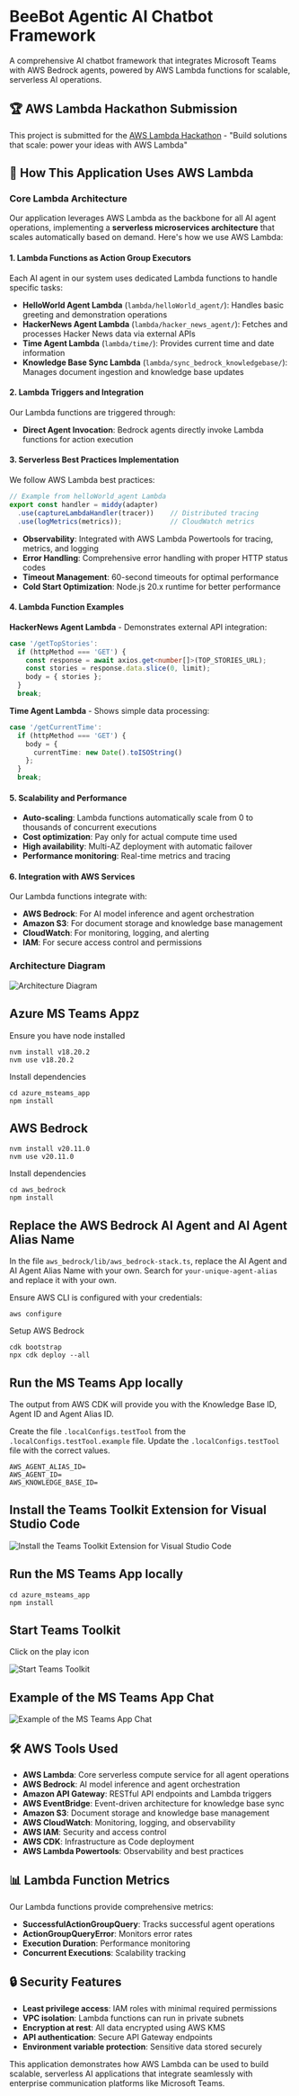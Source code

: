 # BeeBot Agentic AI Chatbot Framework

A comprehensive AI chatbot framework that integrates Microsoft Teams with AWS Bedrock agents, powered by AWS Lambda functions for scalable, serverless AI operations.

## 🏆 AWS Lambda Hackathon Submission

This project is submitted for the [AWS Lambda Hackathon](https://awslambdahackathon.devpost.com/?) - "Build solutions that scale: power your ideas with AWS Lambda"

## 🚀 How This Application Uses AWS Lambda

### Core Lambda Architecture

Our application leverages AWS Lambda as the backbone for all AI agent operations, implementing a **serverless microservices architecture** that scales automatically based on demand. Here's how we use AWS Lambda:

#### 1. **Lambda Functions as Action Group Executors**
Each AI agent in our system uses dedicated Lambda functions to handle specific tasks:

- **HelloWorld Agent Lambda** (`lambda/helloWorld_agent/`): Handles basic greeting and demonstration operations
- **HackerNews Agent Lambda** (`lambda/hacker_news_agent/`): Fetches and processes Hacker News data via external APIs
- **Time Agent Lambda** (`lambda/time/`): Provides current time and date information
- **Knowledge Base Sync Lambda** (`lambda/sync_bedrock_knowledgebase/`): Manages document ingestion and knowledge base updates

#### 2. **Lambda Triggers and Integration**
Our Lambda functions are triggered through:

- **Direct Agent Invocation**: Bedrock agents directly invoke Lambda functions for action execution

#### 3. **Serverless Best Practices Implementation**
We follow AWS Lambda best practices:

```typescript
// Example from helloWorld_agent Lambda
export const handler = middy(adapter)
  .use(captureLambdaHandler(tracer))    // Distributed tracing
  .use(logMetrics(metrics));            // CloudWatch metrics
```

- **Observability**: Integrated with AWS Lambda Powertools for tracing, metrics, and logging
- **Error Handling**: Comprehensive error handling with proper HTTP status codes
- **Timeout Management**: 60-second timeouts for optimal performance
- **Cold Start Optimization**: Node.js 20.x runtime for better performance

#### 4. **Lambda Function Examples**

**HackerNews Agent Lambda** - Demonstrates external API integration:
```typescript
case '/getTopStories':
  if (httpMethod === 'GET') {
    const response = await axios.get<number[]>(TOP_STORIES_URL);
    const stories = response.data.slice(0, limit);
    body = { stories };
  }
  break;
```

**Time Agent Lambda** - Shows simple data processing:
```typescript
case '/getCurrentTime':
  if (httpMethod === 'GET') {
    body = {
      currentTime: new Date().toISOString()
    };
  }
  break;
```

#### 5. **Scalability and Performance**
- **Auto-scaling**: Lambda functions automatically scale from 0 to thousands of concurrent executions
- **Cost optimization**: Pay only for actual compute time used
- **High availability**: Multi-AZ deployment with automatic failover
- **Performance monitoring**: Real-time metrics and tracing

#### 6. **Integration with AWS Services**
Our Lambda functions integrate with:
- **AWS Bedrock**: For AI model inference and agent orchestration
- **Amazon S3**: For document storage and knowledge base management
- **CloudWatch**: For monitoring, logging, and alerting
- **IAM**: For secure access control and permissions

### Architecture Diagram
![Architecture Diagram](./documentation/images/architecture_diagram.png)

## Azure MS Teams Appz
Ensure you have node installed
```
nvm install v18.20.2
nvm use v18.20.2
```

Install dependencies
```
cd azure_msteams_app
npm install
```

## AWS Bedrock
```
nvm install v20.11.0
nvm use v20.11.0
```

Install dependencies
```
cd aws_bedrock
npm install
```

## Replace the AWS Bedrock AI Agent and AI Agent Alias Name
In the file `aws_bedrock/lib/aws_bedrock-stack.ts`, replace the AI Agent and AI Agent Alias Name with your own.
Search for `your-unique-agent-alias` and replace it with your own.

Ensure AWS CLI is configured with your credentials:
```
aws configure
```

Setup AWS Bedrock
```
cdk bootstrap
npx cdk deploy --all
```


## Run the MS Teams App locally
The output from AWS CDK will provide you with the Knowledge Base ID, Agent ID and Agent Alias ID.

Create the file `.localConfigs.testTool` from the `.localConfigs.testTool.example` file.
Update the `.localConfigs.testTool` file with the correct values.
```
AWS_AGENT_ALIAS_ID=
AWS_AGENT_ID=
AWS_KNOWLEDGE_BASE_ID=
```

## Install the Teams Toolkit Extension for Visual Studio Code
![Install the Teams Toolkit Extension for Visual Studio Code](./documentation/images/install-teamstoolkit.png)

## Run the MS Teams App locally
```
cd azure_msteams_app
npm install
```

## Start Teams Toolkit

Click on the play icon

![Start Teams Toolkit](./documentation/images/start-teamstoolkit.png)


## Example of the MS Teams App Chat

![Example of the MS Teams App Chat](./documentation/images/example-of-chat.png)

## 🛠️ AWS Tools Used

- **AWS Lambda**: Core serverless compute service for all agent operations
- **AWS Bedrock**: AI model inference and agent orchestration
- **Amazon API Gateway**: RESTful API endpoints and Lambda triggers
- **AWS EventBridge**: Event-driven architecture for knowledge base sync
- **Amazon S3**: Document storage and knowledge base management
- **AWS CloudWatch**: Monitoring, logging, and observability
- **AWS IAM**: Security and access control
- **AWS CDK**: Infrastructure as Code deployment
- **AWS Lambda Powertools**: Observability and best practices

## 📊 Lambda Function Metrics

Our Lambda functions provide comprehensive metrics:
- **SuccessfulActionGroupQuery**: Tracks successful agent operations
- **ActionGroupQueryError**: Monitors error rates
- **Execution Duration**: Performance monitoring
- **Concurrent Executions**: Scalability tracking

## 🔒 Security Features

- **Least privilege access**: IAM roles with minimal required permissions
- **VPC isolation**: Lambda functions can run in private subnets
- **Encryption at rest**: All data encrypted using AWS KMS
- **API authentication**: Secure API Gateway endpoints
- **Environment variable protection**: Sensitive data stored securely

This application demonstrates how AWS Lambda can be used to build scalable, serverless AI applications that integrate seamlessly with enterprise communication platforms like Microsoft Teams.


